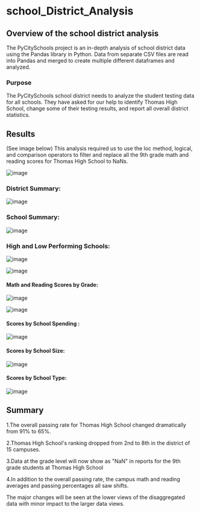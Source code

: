 # school_District_Analysis

## Overview of the school district analysis

The PyCitySchools project is an in-depth analysis of school district data using the Pandas library in Python. Data from separate CSV files are read into Pandas and merged to create multiple different dataframes and analyzed.

### Purpose

The PyCitySchools school district needs to analyze the student testing data for all schools. They have asked for our help to identify Thomas High School, change some of their testing results, and report all overall district statistics.

## Results

(See image below) This analysis required us to use the loc method, logical, and comparison operators to filter and replace all the 9th grade math and reading scores for Thomas High School to NaNs.

![image](https://user-images.githubusercontent.com/108489186/180668064-6dc2321d-6733-4912-8912-a9ce63c1d21b.png)

### District Summary:

![image](https://user-images.githubusercontent.com/108489186/180668158-eee93a03-6940-41af-afde-d14d5ccfdebd.png)

### School Summary:

![image](https://user-images.githubusercontent.com/108489186/180668217-6a779b0c-c3bd-4568-ab79-bebccaa667da.png)

### High and Low Performing Schools:

![image](https://user-images.githubusercontent.com/108489186/180668371-ca60a6fc-fd0a-403c-bf71-676f1f0b4767.png)

![image](https://user-images.githubusercontent.com/108489186/180668393-8eaf9ad8-3509-4f4a-a05b-13e13f9bc5e4.png)

#### Math and Reading Scores by Grade:

![image](https://user-images.githubusercontent.com/108489186/180668481-15a7084f-799d-4632-a93f-a7957fe5d168.png)

![image](https://user-images.githubusercontent.com/108489186/180668508-db8cd036-640b-45a7-874f-bb835788cea7.png)

#### Scores by School Spending :

![image](https://user-images.githubusercontent.com/108489186/180668578-92969d06-01d5-452c-b71b-572297ae93db.png)

#### Scores by School Size:

![image](https://user-images.githubusercontent.com/108489186/180668693-c5a9e8bf-a42e-41a6-9b25-bcbad0039c5b.png)

#### Scores by School Type:

![image](https://user-images.githubusercontent.com/108489186/180668750-1913f391-f8ae-4e6d-aef4-0db59f2dacd6.png)

## Summary

1.The overall passing rate for Thomas High School changed dramatically from 91% to 65%.

2.Thomas High School's ranking dropped from 2nd to 8th in the district of 15 campuses.

3.Data at the grade level will now show as "NaN" in reports for the 9th grade students at Thomas High School

4.In addition to the overall passing rate, the campus math and reading averages and passing percentages all saw shifts.

The major changes will be seen at the lower views of the disaggregated data with minor impact to the larger data views.









